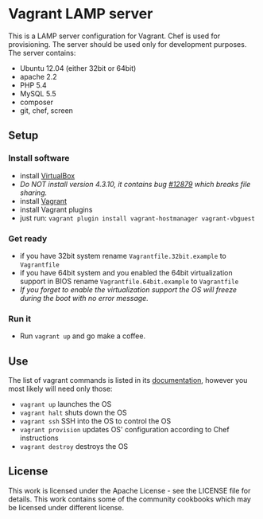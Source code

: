 Vagrant LAMP server
=======================

This is a LAMP server configuration for Vagrant. Chef is used for provisioning. The server should be used only for development purposes. The server contains:

- Ubuntu 12.04 (either 32bit or 64bit)
- apache 2.2
- PHP 5.4
- MySQL 5.5
- composer
- git, chef, screen

## Setup

### Install software

- install [VirtualBox](https://www.virtualbox.org/wiki/Downloads)
 - *Do NOT install version 4.3.10, it contains bug [#12879](https://www.virtualbox.org/ticket/12879) which breaks file sharing.*
- install [Vagrant](http://www.vagrantup.com/downloads.html)
- install Vagrant plugins
 - just run: `vagrant plugin install vagrant-hostmanager vagrant-vbguest`

### Get ready

- if you have 32bit system rename `Vagrantfile.32bit.example` to `Vagrantfile`
- if you have 64bit system and you enabled the 64bit virtualization support in BIOS rename `Vagrantfile.64bit.example` to `Vagrantfile`
 - *If you forget to enable the virtualization support the OS will freeze during the boot with no error message.*

### Run it

- Run `vagrant up` and go make a coffee.

## Use

The list of vagrant commands is listed in its [documentation](http://docs.vagrantup.com/v2/cli/index.html), however you most likely will need only those:

- `vagrant up` launches the OS
- `vagrant halt` shuts down the OS
- `vagrant ssh` SSH into the OS to control the OS
- `vagrant provision` updates OS' configuration according to Chef instructions
- `vagrant destroy` destroys the OS

## License

This work is licensed under the Apache License - see the LICENSE file for details. This work contains some of the community cookbooks which may be licensed under different license.
